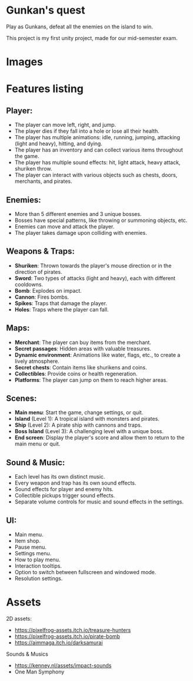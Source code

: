 # Gunkan's quest

Play as Gunkans, defeat all the enemies on the island to win.

This project is my first unity project, made for our mid-semester exam.

# Images

# Features listing

## Player:
- The player can move left, right, and jump.
- The player dies if they fall into a hole or lose all their health.
- The player has multiple animations: idle, running, jumping, attacking (light and heavy), hitting, and dying.
- The player has an inventory and can collect various items throughout the game.
- The player has multiple sound effects: hit, light attack, heavy attack, shuriken throw.
- The player can interact with various objects such as chests, doors, merchants, and pirates.

## Enemies:
- More than 5 different enemies and 3 unique bosses.
- Bosses have special patterns, like throwing or summoning objects, etc.
- Enemies can move and attack the player.
- The player takes damage upon colliding with enemies.

## Weapons & Traps:
- **Shuriken**: Thrown towards the player's mouse direction or in the direction of pirates.
- **Sword**: Two types of attacks (light and heavy), each with different cooldowns.
- **Bomb**: Explodes on impact.
- **Cannon**: Fires bombs.
- **Spikes**: Traps that damage the player.
- **Holes**: Traps where the player can fall.

## Maps:
- **Merchant**: The player can buy items from the merchant.
- **Secret passages**: Hidden areas with valuable treasures.
- **Dynamic environment**: Animations like water, flags, etc., to create a lively atmosphere.
- **Secret chests**: Contain items like shurikens and coins.
- **Collectibles**: Provide coins or health regeneration.
- **Platforms**: The player can jump on them to reach higher areas.

## Scenes:
- **Main menu**: Start the game, change settings, or quit.
- **Island** (Level 1): A tropical island with monsters and pirates.
- **Ship** (Level 2): A pirate ship with cannons and traps.
- **Boss Island** (Level 3): A challenging level with a unique boss.
- **End screen**: Display the player's score and allow them to return to the main menu or quit.

## Sound & Music:
- Each level has its own distinct music.
- Every weapon and trap has its own sound effects.
- Sound effects for player and enemy hits.
- Collectible pickups trigger sound effects.
- Separate volume controls for music and sound effects in the settings.

## UI:
- Main menu.
- Item shop.
- Pause menu.
- Settings menu.
- How to play menu.
- Interaction tooltips.
- Option to switch between fullscreen and windowed mode.
- Resolution settings.


# Assets

2D assets:
-   https://pixelfrog-assets.itch.io/treasure-hunters
-   https://pixelfrog-assets.itch.io/pirate-bomb
-   https://aimmaga.itch.io/darksamurai

Sounds & Musics
-   https://kenney.nl/assets/impact-sounds
-   One Man Symphony

